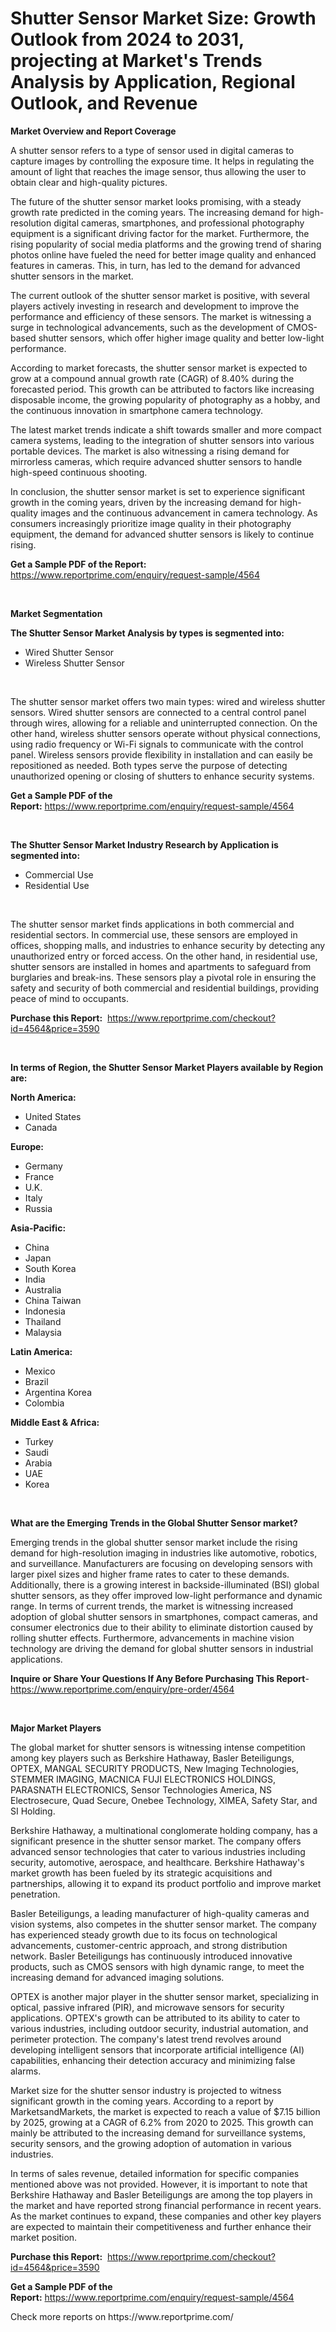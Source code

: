 <p><h1>Shutter Sensor Market Size: Growth Outlook from 2024 to 2031, projecting at Market's Trends Analysis by Application, Regional Outlook, and Revenue</h1></p><p><strong>Market Overview and Report Coverage</strong></p>
<p><p>A shutter sensor refers to a type of sensor used in digital cameras to capture images by controlling the exposure time. It helps in regulating the amount of light that reaches the image sensor, thus allowing the user to obtain clear and high-quality pictures.</p><p>The future of the shutter sensor market looks promising, with a steady growth rate predicted in the coming years. The increasing demand for high-resolution digital cameras, smartphones, and professional photography equipment is a significant driving factor for the market. Furthermore, the rising popularity of social media platforms and the growing trend of sharing photos online have fueled the need for better image quality and enhanced features in cameras. This, in turn, has led to the demand for advanced shutter sensors in the market.</p><p>The current outlook of the shutter sensor market is positive, with several players actively investing in research and development to improve the performance and efficiency of these sensors. The market is witnessing a surge in technological advancements, such as the development of CMOS-based shutter sensors, which offer higher image quality and better low-light performance.</p><p>According to market forecasts, the shutter sensor market is expected to grow at a compound annual growth rate (CAGR) of 8.40% during the forecasted period. This growth can be attributed to factors like increasing disposable income, the growing popularity of photography as a hobby, and the continuous innovation in smartphone camera technology.</p><p>The latest market trends indicate a shift towards smaller and more compact camera systems, leading to the integration of shutter sensors into various portable devices. The market is also witnessing a rising demand for mirrorless cameras, which require advanced shutter sensors to handle high-speed continuous shooting.</p><p>In conclusion, the shutter sensor market is set to experience significant growth in the coming years, driven by the increasing demand for high-quality images and the continuous advancement in camera technology. As consumers increasingly prioritize image quality in their photography equipment, the demand for advanced shutter sensors is likely to continue rising.</p></p>
<p><strong>Get a Sample PDF of the Report:</strong> <a href="https://www.reportprime.com/enquiry/request-sample/4564">https://www.reportprime.com/enquiry/request-sample/4564</a></p>
<p>&nbsp;</p>
<p><strong>Market Segmentation</strong></p>
<p><strong>The Shutter Sensor Market Analysis by types is segmented into:</strong></p>
<p><ul><li>Wired Shutter Sensor</li><li>Wireless Shutter Sensor</li></ul></p>
<p>&nbsp;</p>
<p><p>The shutter sensor market offers two main types: wired and wireless shutter sensors. Wired shutter sensors are connected to a central control panel through wires, allowing for a reliable and uninterrupted connection. On the other hand, wireless shutter sensors operate without physical connections, using radio frequency or Wi-Fi signals to communicate with the control panel. Wireless sensors provide flexibility in installation and can easily be repositioned as needed. Both types serve the purpose of detecting unauthorized opening or closing of shutters to enhance security systems.</p></p>
<p><strong>Get a Sample PDF of the Report:</strong>&nbsp;<a href="https://www.reportprime.com/enquiry/request-sample/4564">https://www.reportprime.com/enquiry/request-sample/4564</a></p>
<p>&nbsp;</p>
<p><strong>The Shutter Sensor Market Industry Research by Application is segmented into:</strong></p>
<p><ul><li>Commercial Use</li><li>Residential Use</li></ul></p>
<p>&nbsp;</p>
<p><p>The shutter sensor market finds applications in both commercial and residential sectors. In commercial use, these sensors are employed in offices, shopping malls, and industries to enhance security by detecting any unauthorized entry or forced access. On the other hand, in residential use, shutter sensors are installed in homes and apartments to safeguard from burglaries and break-ins. These sensors play a pivotal role in ensuring the safety and security of both commercial and residential buildings, providing peace of mind to occupants.</p></p>
<p><strong>Purchase this Report:</strong>&nbsp; <a href="https://www.reportprime.com/checkout?id=4564&price=3590">https://www.reportprime.com/checkout?id=4564&price=3590</a></p>
<p>&nbsp;</p>
<p><strong>In terms of Region, the Shutter Sensor Market Players available by Region are:</strong></p>
<p>
    <p> <strong> North America: </strong>
        <ul>
            <li>United States</li>
            <li>Canada</li>
        </ul>
        </p> 
    <p> <strong> Europe: </strong>
        <ul>
            <li>Germany</li>
            <li>France</li>
            <li>U.K.</li>
            <li>Italy</li>
            <li>Russia</li>
        </ul>
        </p> 
    <p> <strong> Asia-Pacific: </strong>
        <ul>
            <li>China</li>
            <li>Japan</li>
            <li>South Korea</li>
            <li>India</li>
            <li>Australia</li>
            <li>China Taiwan</li>
            <li>Indonesia</li>
            <li>Thailand</li>
            <li>Malaysia</li>
        </ul>
        </p> 
    <p> <strong> Latin America: </strong>
        <ul>
            <li>Mexico</li>
            <li>Brazil</li>
            <li>Argentina Korea</li>
            <li>Colombia</li>
        </ul>
        </p> 
    <p> <strong> Middle East & Africa: </strong>
        <ul>
            <li>Turkey</li>
            <li>Saudi</li>
            <li>Arabia</li>
            <li>UAE</li>
            <li>Korea</li>
        </ul>
    </p>
    </p>
<p>&nbsp;</p>
<p><strong>What are the Emerging Trends in the Global Shutter Sensor market?</strong></p>
<p><p>Emerging trends in the global shutter sensor market include the rising demand for high-resolution imaging in industries like automotive, robotics, and surveillance. Manufacturers are focusing on developing sensors with larger pixel sizes and higher frame rates to cater to these demands. Additionally, there is a growing interest in backside-illuminated (BSI) global shutter sensors, as they offer improved low-light performance and dynamic range. In terms of current trends, the market is witnessing increased adoption of global shutter sensors in smartphones, compact cameras, and consumer electronics due to their ability to eliminate distortion caused by rolling shutter effects. Furthermore, advancements in machine vision technology are driving the demand for global shutter sensors in industrial applications.</p></p>
<p><strong>Inquire or Share Your Questions If Any Before Purchasing This Report</strong>- <a href="https://www.reportprime.com/enquiry/pre-order/4564">https://www.reportprime.com/enquiry/pre-order/4564</a></p>
<p>&nbsp;</p>
<p><strong>Major Market Players</strong></p>
<p><p>The global market for shutter sensors is witnessing intense competition among key players such as Berkshire Hathaway, Basler Beteiligungs, OPTEX, MANGAL SECURITY PRODUCTS, New Imaging Technologies, STEMMER IMAGING, MACNICA FUJI ELECTRONICS HOLDINGS, PARASNATH ELECTRONICS, Sensor Technologies America, NS Electrosecure, Quad Secure, Onebee Technology, XIMEA, Safety Star, and SI Holding. </p><p>Berkshire Hathaway, a multinational conglomerate holding company, has a significant presence in the shutter sensor market. The company offers advanced sensor technologies that cater to various industries including security, automotive, aerospace, and healthcare. Berkshire Hathaway's market growth has been fueled by its strategic acquisitions and partnerships, allowing it to expand its product portfolio and improve market penetration.</p><p>Basler Beteiligungs, a leading manufacturer of high-quality cameras and vision systems, also competes in the shutter sensor market. The company has experienced steady growth due to its focus on technological advancements, customer-centric approach, and strong distribution network. Basler Beteiligungs has continuously introduced innovative products, such as CMOS sensors with high dynamic range, to meet the increasing demand for advanced imaging solutions.</p><p>OPTEX is another major player in the shutter sensor market, specializing in optical, passive infrared (PIR), and microwave sensors for security applications. OPTEX's growth can be attributed to its ability to cater to various industries, including outdoor security, industrial automation, and perimeter protection. The company's latest trend revolves around developing intelligent sensors that incorporate artificial intelligence (AI) capabilities, enhancing their detection accuracy and minimizing false alarms.</p><p>Market size for the shutter sensor industry is projected to witness significant growth in the coming years. According to a report by MarketsandMarkets, the market is expected to reach a value of $7.15 billion by 2025, growing at a CAGR of 6.2% from 2020 to 2025. This growth can mainly be attributed to the increasing demand for surveillance systems, security sensors, and the growing adoption of automation in various industries.</p><p>In terms of sales revenue, detailed information for specific companies mentioned above was not provided. However, it is important to note that Berkshire Hathaway and Basler Beteiligungs are among the top players in the market and have reported strong financial performance in recent years. As the market continues to expand, these companies and other key players are expected to maintain their competitiveness and further enhance their market position.</p></p>
<p><strong>Purchase this Report:</strong>&nbsp;&nbsp;<a href="https://www.reportprime.com/checkout?id=4564&price=3590">https://www.reportprime.com/checkout?id=4564&price=3590</a></p>
<p></p>
<p><strong>Get a Sample PDF of the Report:</strong>&nbsp;<a href="https://www.reportprime.com/enquiry/request-sample/4564">https://www.reportprime.com/enquiry/request-sample/4564</a></p>
<p>Check more reports on https://www.reportprime.com/</p>